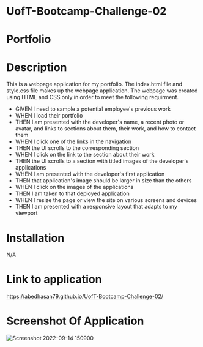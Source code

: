 # UofT-Bootcamp-Challenge-02
# Portfolio
# Description

This is a webpage application for my portfolio. The index.html file and style.css file makes up the webpage application. The webpage was created using HTML and CSS only in order to meet the following requirment.

- GIVEN I need to sample a potential employee's previous work
- WHEN I load their portfolio
- THEN I am presented with the developer's name, a recent photo or avatar, and links to sections about them, their work, and how to contact them
- WHEN I click one of the links in the navigation
- THEN the UI scrolls to the corresponding section
- WHEN I click on the link to the section about their work
- THEN the UI scrolls to a section with titled images of the developer's applications
- WHEN I am presented with the developer's first application
- THEN that application's image should be larger in size than the others
- WHEN I click on the images of the applications
- THEN I am taken to that deployed application
- WHEN I resize the page or view the site on various screens and devices
- THEN I am presented with a responsive layout that adapts to my viewport


# Installation

N/A

# Link to application
https://abedhasan79.github.io/UofT-Bootcamp-Challenge-02/

# Screenshot Of Application
![Screenshot 2022-09-14 150900](https://user-images.githubusercontent.com/106339494/190242797-05765c73-d884-478f-aed1-7df4c8c54cf2.png)

